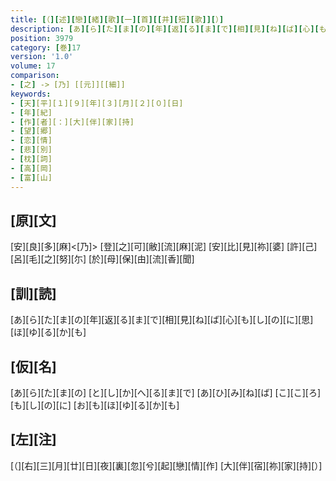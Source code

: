 ```yaml
---
title: [（][述][戀][緒][歌][一][首][[并][短][歌]][）]
description: [あ][ら][た][ま][の][年][返][る][ま][で][相][見][ね][ば][心][も][し][の][に][思][ほ][ゆ][る][か][も]
position: 3979
category: [巻]17
version: '1.0'
volume: 17
comparison:
- [之] -> [乃] [[元]][[細]]
keywords:
- [天][平][１][９][年][３][月][２][０][日]
- [年][紀]
- [作][者][：][大][伴][家][持]
- [望][郷]
- [恋][情]
- [悲][別]
- [枕][詞]
- [高][岡]
- [富][山]
---
```


## [原][文]

[安][良][多][麻]<[乃]> [登][之][可][敝][流][麻][泥] [安][比][見][祢][婆] [許][己][呂][毛][之][努][尓] [於][母][保][由][流][香][聞]

## [訓][読]

[あ][ら][た][ま][の][年][返][る][ま][で][相][見][ね][ば][心][も][し][の][に][思][ほ][ゆ][る][か][も]

## [仮][名]

[あ][ら][た][ま][の] [と][し][か][へ][る][ま][で] [あ][ひ][み][ね][ば] [こ][こ][ろ][も][し][の][に] [お][も][ほ][ゆ][る][か][も]

## [左][注]

[（][右][三][月][廿][日][夜][裏][忽][兮][起][戀][情][作] [大][伴][宿][祢][家][持][）]
